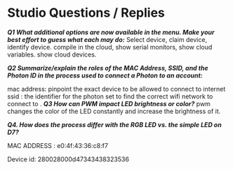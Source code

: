 # Studio Questions / Replies

***Q1 What additional options are now available in the menu.  Make your best effort to guess what each may do:***
Select device, claim device, identify device. compile in the cloud, show serial monitors, show cloud variables. show cloud devices.

***Q2 Summarize/explain the roles of the MAC Address, SSID, and the Photon ID in the process used to connect a Photon to an account:***

mac address: pinpoint the exact device to be allowed to connect to internet
ssid : the identifier for the photon set to find the correct wifi network to connect to .
***Q3 How can PWM impact LED brightness or color?***
pwm changes the color of the LED constantly and increase the brightness of it.


***Q4. How does the process differ with the RGB LED vs. the simple LED on D7?***

MAC ADDRESS :
e0:4f:43:36:c8:f7

Device id:
280028000d47343438323536